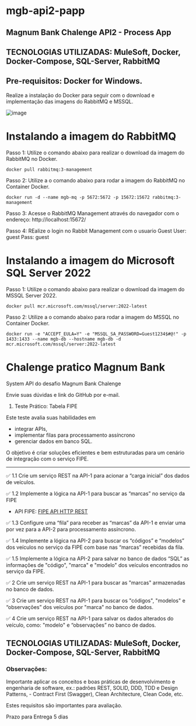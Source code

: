 # mgb-api2-papp
## Magnum Bank Chalenge API2 - Process App

## TECNOLOGIAS UTILIZADAS: MuleSoft, Docker, Docker-Compose, SQL-Server, RabbitMQ

## Pre-requisitos: Docker for Windows.
Realize a instalação do Docker para seguir com o download e implementação das imagens do RabbitMQ e MSSQL.

![image](https://github.com/user-attachments/assets/22f901cf-9905-43ef-85b6-d4c52561b700)


# Instalando a imagem do RabbitMQ

Passo 1: Utilize o comando abaixo para realizar o download da imagem do RabbitMQ no Docker.

    docker pull rabbitmq:3-management

Passo 2: Utilize a o comando abaixo para rodar a imagem do RabbitMQ no  Container Docker.

    docker run -d --name mgb-mq -p 5672:5672 -p 15672:15672 rabbitmq:3-management

Passo 3: Acesse o RabbitMQ Management através do navegador com o endereço: http://localhost:15672/

Passo 4: REalize o login no Rabbit Management com o usuario Guest
    User:  guest
    Pass:  guest

# Instalando a imagem do Microsoft SQL Server 2022

Passo 1: Utilize o comando abaixo para realizar o download da imagem do MSSQL Server 2022.


    docker pull mcr.microsoft.com/mssql/server:2022-latest

Passo 2: Utilize a o comando abaixo para rodar a imagem do MSSQL no  Container Docker.

    docker run -e "ACCEPT_EULA=Y" -e "MSSQL_SA_PASSWORD=Guest1234$#@!" -p 1433:1433 --name mgb-db --hostname mgb-db -d mcr.microsoft.com/mssql/server:2022-latest

# Chalenge pratico Magnum Bank

System API do desafio Magnum Bank Chalenge 

Envie suas dúvidas e link do GitHub por e-mail.

1. Teste Prático: Tabela FIPE

Este teste avalia suas habilidades em 
- integrar APIs,
- implementar filas para processamento assíncrono
- gerenciar dados em banco SQL.

O objetivo é criar soluções eficientes e bem estruturadas para um cenário de integração com o serviço FIPE.

---

✅ 1.1 Crie um serviço REST na API-1 para acionar a “carga inicial” dos dados de veículos.

✅ 1.2 Implemente a lógica na API-1 para buscar as “marcas” no serviço da FIPE

- API FIPE: [FIPE API HTTP REST](https://deividfortuna.github.io/fipe/)

✅ 1.3 Configure uma “fila” para receber as “marcas” da API-1 e enviar uma por vez para a API-2 para processamento assíncrono.

✅ 1.4 Implemente a lógica na API-2 para buscar os “códigos” e “modelos” dos veículos no serviço da FIPE com base nas “marcas” recebidas da fila.

✅ 1.5 Implemente a lógica na API-2 para salvar no banco de dados “SQL” as informações de "código", "marca" e "modelo" dos veículos encontrados no serviço da FIPE.

✅ 2 Crie um serviço REST na API-1 para buscar as "marcas" armazenadas no banco de dados.

✅ 3 Crie um serviço REST na API-1 para buscar os "códigos", "modelos" e “observações” dos
veículos por "marca" no banco de dados.

✅ 4 Crie um serviço REST na API-1 para salvar os dados alterados do veículo, como: "modelo" e
“observações” no banco de dados.

## TECNOLOGIAS UTILIZADAS: MuleSoft, Docker, Docker-Compose, SQL-Server, RabbitMQ

### Observações: 
Importante aplicar os conceitos e boas práticas de desenvolvimento e engenharia de software, ex.: padrões REST, SOLID, DDD, TDD e Design Patterns, - Contract First (Swagger), Clean Architecture, Clean Code, etc.

Estes requisitos são importantes para avaliação.

Prazo para Entrega 5 dias
